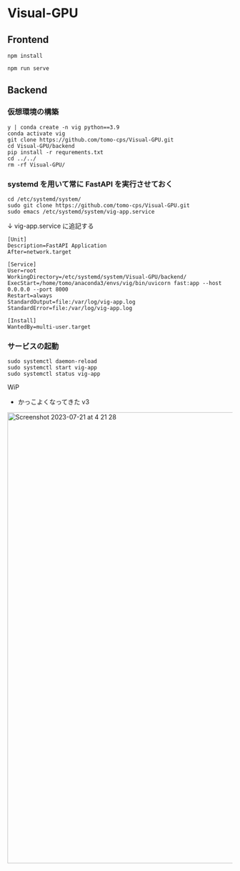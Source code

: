 # Visual-GPU
## Frontend

```
npm install 
```

```
npm run serve
```

## Backend
### 仮想環境の構築

```
y | conda create -n vig python==3.9
conda activate vig
git clone https://github.com/tomo-cps/Visual-GPU.git
cd Visual-GPU/backend 
pip install -r requrements.txt
cd ../../
rm -rf Visual-GPU/
```

### systemd を用いて常に FastAPI を実行させておく
```
cd /etc/systemd/system/
sudo git clone https://github.com/tomo-cps/Visual-GPU.git
sudo emacs /etc/systemd/system/vig-app.service
```
↓ vig-app.service に追記する
```
[Unit]
Description=FastAPI Application
After=network.target

[Service]
User=root
WorkingDirectory=/etc/systemd/system/Visual-GPU/backend/
ExecStart=/home/tomo/anaconda3/envs/vig/bin/uvicorn fast:app --host 0.0.0.0 --port 8000
Restart=always
StandardOutput=file:/var/log/vig-app.log
StandardError=file:/var/log/vig-app.log

[Install]
WantedBy=multi-user.target
```

### サービスの起動
```
sudo systemctl daemon-reload
sudo systemctl start vig-app
sudo systemctl status vig-app
```

WiP
- かっこよくなってきた v3

<img width="1010" alt="Screenshot 2023-07-21 at 4 21 28" src="https://github.com/tomo-cps/Visual-GPU/assets/103920024/dbdae316-4479-4528-a46f-ebff9123bf05">

